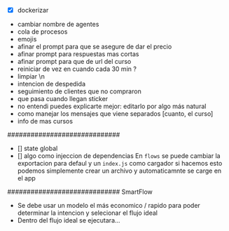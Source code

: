 - [x] dockerizar
- cambiar nombre de agentes
- cola de procesos
- emojis
- afinar el prompt para que se asegure de dar el precio
- afinar prompt para respuestas mas cortas
- afinar prompt para que de url del curso
- reiniciar de vez en cuando cada 30 min ?
- limpiar \n
- intencion de despedida
- seguimiento de clientes que no compraron
- que pasa cuando llegan sticker
- no entendi puedes explicarte mejor: editarlo por algo más natural
- como manejar los mensajes que viene separados [cuanto, el curso]
- info de mas cursos



#############################
- [] state global
- [] algo como injeccion de dependencias
En `flows` se puede cambiar la exportacion para defaul y un `index.js` como cargador
si hacemos esto podemos simplemente crear un archivo y automaticamnte se carge
en el app

#############################
SmartFlow

- Se debe usar un modelo el más economico / rapido para poder determinar la intencion
y selecionar el flujo ideal
- Dentro del flujo ideal se ejecutara...